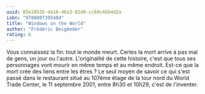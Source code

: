 ```yaml
---
uuid: 05e28535-da16-46a3-81d8-cc69c46b4d2a
isbn: "9780007395484"
title: "Windows on the World"
author: "Frédéric Beigbeder"
rating: 6
---
```


Vous connaissez la fin: tout le monde meurt. Certes la mort arrive à pas mal de gens, un jour ou l'autre. L'originalité de cette histoire, c'est que tous ses personnages vont mourir en même temps et au même endroit. Est-ce que la mort crée des liens entre les êtres ?
Le seul moyen de savoir ce qui s'est passé dans le restaurant situé au 107éme étage de la tour nord du World Trade Center, le 11 septembre 2001, entre 8h30 et 10h29, c'est de l'inventer.
